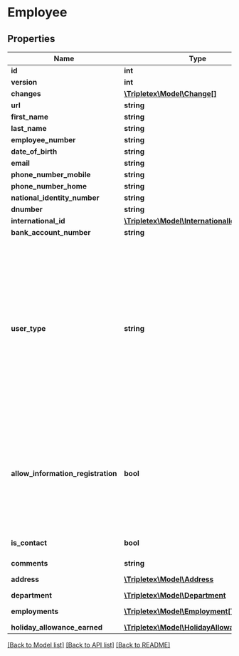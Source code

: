# Employee

## Properties
Name | Type | Description | Notes
------------ | ------------- | ------------- | -------------
**id** | **int** |  | [optional] 
**version** | **int** |  | [optional] 
**changes** | [**\Tripletex\Model\Change[]**](Change.md) |  | [optional] 
**url** | **string** |  | [optional] 
**first_name** | **string** |  | 
**last_name** | **string** |  | 
**employee_number** | **string** |  | [optional] 
**date_of_birth** | **string** |  | [optional] 
**email** | **string** |  | [optional] 
**phone_number_mobile** | **string** |  | [optional] 
**phone_number_home** | **string** |  | [optional] 
**national_identity_number** | **string** |  | [optional] 
**dnumber** | **string** |  | [optional] 
**international_id** | [**\Tripletex\Model\InternationalId**](InternationalId.md) |  | [optional] 
**bank_account_number** | **string** |  | [optional] 
**user_type** | **string** | Define the employee&#39;s user type.&lt;br&gt;STANDARD: Reduced access. Users with limited system entitlements.&lt;br&gt;EXTENDED: Users can be given all system entitlements.&lt;br&gt;NO_ACCESS: User with no log on access.&lt;br&gt;Users with access to Tripletex must confirm the email address. | [optional] 
**allow_information_registration** | **bool** | Determines if salary information can be registered on the user including hours, travel expenses and employee expenses. The user may also be selected as a project member on projects. | [optional] [default to false]
**is_contact** | **bool** |  | [optional] [default to false]
**comments** | **string** |  | [optional] 
**address** | [**\Tripletex\Model\Address**](Address.md) | Address tied to the employee | [optional] 
**department** | [**\Tripletex\Model\Department**](Department.md) |  | [optional] 
**employments** | [**\Tripletex\Model\Employment[]**](Employment.md) | Employments tied to the employee | [optional] 
**holiday_allowance_earned** | [**\Tripletex\Model\HolidayAllowanceEarned**](HolidayAllowanceEarned.md) |  | [optional] 

[[Back to Model list]](../README.md#documentation-for-models) [[Back to API list]](../README.md#documentation-for-api-endpoints) [[Back to README]](../README.md)


